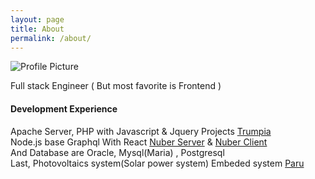 ```yaml
---
layout: page
title: About
permalink: /about/
---
```


<img src="{{ site.baseurl }}/assets/profile-placeholder.gif" title="Profile Picture" class="profile">

Full stack Engineer ( But most favorite is Frontend )

<h4>Development Experience</h4>

Apache Server, PHP with Javascript & Jquery Projects [Trumpia](https://trumpia.com)<br>
Node.js base Graphql With React [Nuber Server](https://github.com/ewbdoohyun/carpool-server) & [Nuber Client](https://github.com/ewbdoohyun/carpool-client) <br>
And Database are Oracle, Mysql(Maria) , Postgresql<br>
Last, Photovoltaics system(Solar power system) Embeded system [Paru](http://paru.co.kr/ko-KR/Web/Sun/Structure/intro/)




[Trumpia]: https://trumpia.com
[Nuber]: http://bencentra.com
[jekyll]: https://github.com/jekyll/jekyll
